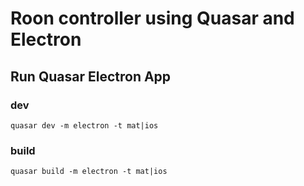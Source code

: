 # Roon controller using Quasar and Electron

## Run Quasar Electron App
### dev
`quasar dev -m electron -t mat|ios`

### build
`quasar build -m electron -t mat|ios`
